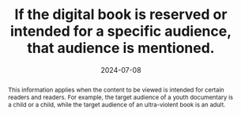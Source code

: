 ---
title: If the digital book is reserved or intended for a specific audience, that audience is mentioned.
abstract: This information applies when the content to be viewed is intended for certain readers and readers. For example, the target audience of a youth documentary is a child or a child, while the target audience of an ultra-violent book is an adult.
categories:
  - Identification
agrege: O4095-E011
opquast: 4 095
indiceebook: "11"
description: Rule 011
before: "010"
weight: "11"
after: "012"
actif: "1"
layout: rules
date: 2024-07-08
tags:
  - Trust
  - Legal
objectif:
  - Avoid receiving
  - Notify Users
Meo:
  - Associate specific public information with book
  - Include specific public information on the book presentation page
Controle:
  - For any book whose consultation may be shocking or not adapted to a certain population structure (minors, etc. , please ensure that there is an indication of the audience the book is intended for.
epubcheck: null
ace: null
humancheck: true
ReadiumGoToolkit: null
Source:
  - Opquast
  - "[currency symbol] SNE"
Referentiel:
  - ""
steps:
  - Design
  - editorial
pertinence: 1
---